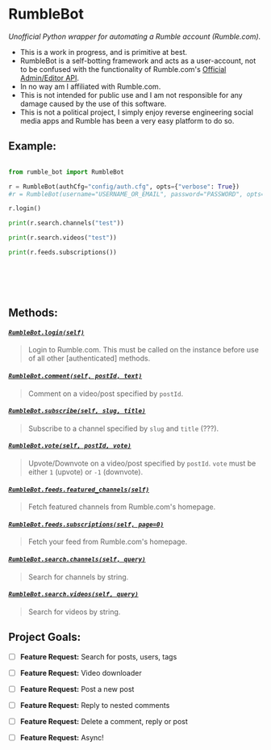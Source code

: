
# RumbleBot
*Unofficial Python wrapper for automating a Rumble account (Rumble.com).*
* This is a work in progress, and is primitive at best.
* RumbleBot is a self-botting framework and acts as a user-account, not to be confused with the functionality of Rumble.com's [Official Admin/Editor API](https://help.rumble.com/).
* In no way am I affiliated with Rumble.com.
* This is not intended for public use and I am not responsible for any damage caused by the use of this software.
* This is not a political project, I simply enjoy reverse engineering social media apps and Rumble has been a very easy platform to do so.

## Example: 
```py
from rumble_bot import RumbleBot

r = RumbleBot(authCfg="config/auth.cfg", opts={"verbose": True})
#r = RumbleBot(username="USERNAME_OR_EMAIL", password="PASSWORD", opts={"verbose": True})

r.login()

print(r.search.channels("test"))

print(r.search.videos("test"))

print(r.feeds.subscriptions())






```
            
## Methods:

#### *[`RumbleBot.login(self)`](#login)*
> Login to Rumble.com. This must be called on the instance before use of all other [authenticated] methods.
#### *[`RumbleBot.comment(self, postId, text)`](#comment)*
> Comment on a video/post specified by `postId`.
#### *[`RumbleBot.subscribe(self, slug, title)`](#subscribe)*
> Subscribe to a channel specified by `slug` and `title` (???).
#### *[`RumbleBot.vote(self, postId, vote)`](#vote)*
> Upvote/Downvote on a video/post specified by `postId`. `vote` must be either `1` (upvote) or `-1` (downvote).
#### *[`RumbleBot.feeds.featured_channels(self)`](#featured_channels)*
> Fetch featured channels from Rumble.com's homepage.
#### *[`RumbleBot.feeds.subscriptions(self, page=0)`](#subscriptions)*
> Fetch your feed from Rumble.com's homepage.
#### *[`RumbleBot.search.channels(self, query)`](#channels)*
> Search for channels by string.
#### *[`RumbleBot.search.videos(self, query)`](#videos)*
> Search for videos by string.
## Project Goals:

- [ ] **Feature Request:** Search for posts, users, tags
- [ ] **Feature Request:** Video downloader
- [ ] **Feature Request:** Post a new post
- [ ] **Feature Request:** Reply to nested comments
- [ ] **Feature Request:** Delete a comment, reply or post
- [ ] **Feature Request:** Async!
